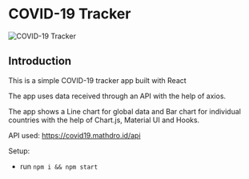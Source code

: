 # COVID-19 Tracker
![COVID-19 Tracker](https://i.ibb.co/X87BqVY/Screenshot-2020-04-13-at-10-14-58.png)

## Introduction
This is a simple COVID-19 tracker app built with React

The app uses data received through an API with the help of axios.

The app shows a Line chart for global data and Bar chart for individual countries with the help of Chart.js, Material UI and Hooks. 

API used: https://covid19.mathdro.id/api

Setup:
- run ```npm i && npm start```
